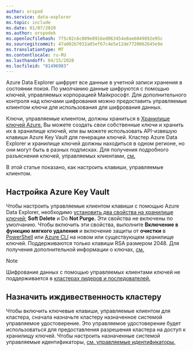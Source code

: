 ```yaml
---
author: orspod
ms.service: data-explorer
ms.topic: include
ms.date: 01/07/2020
ms.author: orspodek
ms.openlocfilehash: 7f5c02c6c009e8916ed063454e0ae6049892e95c
ms.sourcegitcommit: 47a002b7032a05ef67c4e5e12de7720062645e9e
ms.translationtype: MT
ms.contentlocale: ru-RU
ms.lasthandoff: 04/15/2020
ms.locfileid: "81496983"
---
```

Azure Data Explorer шифрует все данные в учетной записи хранения в состоянии покоя. По умолчанию данные шифруются с помощью ключей, управляемых корпорацией Майкрософт. Для дополнительного контроля над ключами шифрования можно предоставить управляемые клиентом ключи для использования для шифрования данных. 

Ключи, управляемые клиентом, должны храниться в [Хранилище ключей Azure.](/azure/key-vault/key-vault-overview) Вы можете создать свои собственные ключи и хранить их в хранилище ключей, или вы можете использовать API-извешую клавиши Azure Key Vault для генерации ключей. Кластер Azure Data Explorer и хранилище ключей должны находиться в одном регионе, но они могут быть в разных подписках. Для получения подробного разъяснения ключей, управляемых клиентами, [см.](/azure/storage/common/storage-service-encryption) 

В этой статье показано, как настроить клавиши, управляемые клиентом.

## <a name="configure-azure-key-vault"></a>Настройка Azure Key Vault

Чтобы настроить управляемые клиентом клавиши с помощью Azure Data Explorer, необходимо [установить два свойства на хранилище ключей:](/azure/key-vault/key-vault-ovw-soft-delete) **Soft Delete** и Do **Not Purge.** Эти свойства не включены по умолчанию. Чтобы включить эти свойства, выполните **Включение в функцию мягкого удаления** и включение защиты от **очистки** в [PowerShell](/azure/key-vault/key-vault-soft-delete-powershell) или [Azure CLI](/azure/key-vault/key-vault-soft-delete-cli) на новом или существующем хранилище ключей. Поддерживаются только клавиши RSA размером 2048. Для получения дополнительной информации о ключах, [см.](/azure/key-vault/about-keys-secrets-and-certificates#key-vault-keys)

> [!NOTE]
> Шифрование данных с помощью управляемых клиентами ключей не поддерживается в [кластерах лидеров и последователей.](/azure/data-explorer/follower) 

## <a name="assign-an-identity-to-the-cluster"></a>Назначить иждивественность кластеру

Чтобы включить ключевые клавиши, управляемые клиентом для кластера, сначала назначьте кластеру назначенное системой управляемое удостоверение. Это управляемое удостоверение будет использоваться для предоставления разрешения кластера на доступ к хранилищу ключей. Чтобы настроить назначенные системой управляемые идентификаторы, [см. управляемые идентификаторы.](/azure/data-explorer/managed-identities)